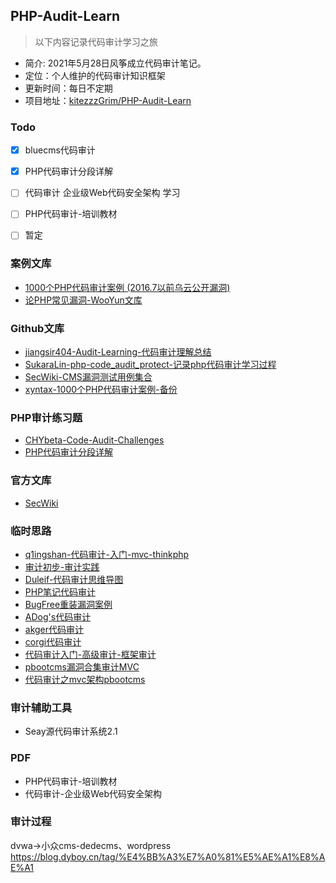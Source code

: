 ## PHP-Audit-Learn
> 以下内容记录代码审计学习之旅

- 简介: 2021年5月28日风筝成立代码审计笔记。
- 定位：个人维护的代码审计知识框架
- 更新时间：每日不定期
- 项目地址：[kitezzzGrim/PHP-Audit-Learn](#kitezzzGrim/PHP-Audit-Learn)


### Todo
- [x] bluecms代码审计
- [x] PHP代码审计分段详解
- [ ] 代码审计 企业级Web代码安全架构 学习
- [ ] PHP代码审计-培训教材
- [ ] 暂定


### 案例文库
- [1000个PHP代码审计案例 (2016.7以前乌云公开漏洞)](https://php.mengsec.com/)
- [论PHP常见漏洞-WooYun文库](https://wizardforcel.gitbooks.io/php-common-vulnerability/content/)


### Github文库
- [jiangsir404-Audit-Learning-代码审计理解总结](https://github.com/jiangsir404/Audit-Learning#todo)
- [SukaraLin-php-code_audit_protect-记录php代码审计学习过程](https://github.com/SukaraLin/php_code_audit_project)
- [SecWiki-CMS漏洞测试用例集合](https://github.com/SecWiki/CMS-Hunter)
- [xyntax-1000个PHP代码审计案例-备份](https://github.com/Xyntax/1000php)


### PHP审计练习题
- [CHYbeta-Code-Audit-Challenges](https://github.com/CHYbeta/Code-Audit-Challenges)
- [PHP代码审计分段详解](https://github.com/bowu678/php_bugs)

### 官方文库
- [SecWiki](https://www.sec-wiki.com/)

### 临时思路
- [q1ingshan-代码审计-入门-mvc-thinkphp](https://www.evi1s.com/category/%E4%BB%A3%E7%A0%81%E5%AE%A1%E8%AE%A1/4/)
- [审计初步-审计实践](https://github.com/spoock1024/web-security/blob/master/articles/PHP%E4%BB%A3%E7%A0%81%E5%AE%A1%E8%AE%A1%E5%AD%A6%E4%B9%A0.md)
- [Duleif-代码审计思维导图](https://www.yuque.com/u399151/urs5gq/bseggs)
- [PHP笔记代码审计](https://www.kancloud.cn/a173512/php_note/1460405)
- [BugFree重装漏洞案例](https://www.secwalker.com/index.php/archives/8/)
- [ADog's代码审计](http://foreversong.cn/archives/387)
- [akger代码审计](https://www.cnblogs.com/akger/p/14865567.html)
- [corgi代码审计](https://www.yuque.com/corgi/so4wby/ylr082)
- [代码审计入门-高级审计-框架审计](https://www.hacking8.com/MiscSecNotes/php/audio.html)
- [pbootcms漏洞合集审计MVC](https://www.yuque.com/pmiaowu/bfgkkh/eh4wl7)
- [代码审计之mvc架构pbootcms](https://yanmie-art.github.io/2021/02/19/%E4%BB%A3%E7%A0%81%E5%AE%A1%E8%AE%A1%E4%B9%8Bmvc%E6%9E%B6%E6%9E%84pbootcms/)
### 审计辅助工具
- Seay源代码审计系统2.1

### PDF 
- PHP代码审计-培训教材
- 代码审计-企业级Web代码安全架构

### 审计过程

dvwa->小众cms-dedecms、wordpress
https://blog.dyboy.cn/tag/%E4%BB%A3%E7%A0%81%E5%AE%A1%E8%AE%A1

